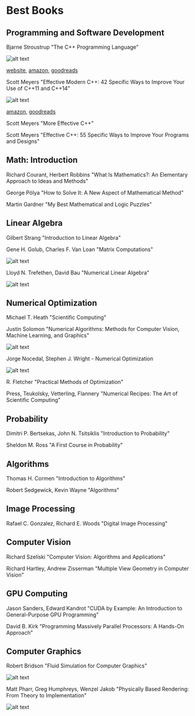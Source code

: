 # Best Books

## Programming and Software Development





Bjarne Stroustrup "The C++ Programming Language"

![alt text](https://i.gr-assets.com/images/S/compressed.photo.goodreads.com/books/1378102775i/12508475._SX120_.jpg "The C++ Programming Language")

[website](http://www.stroustrup.com/4th.html), [amazon](https://www.amazon.com/C-Programming-Language-4th/dp/0321563840), [goodreads](https://www.goodreads.com/book/show/12508475-the-c-programming-language)


Scott Meyers "Effective Modern C++: 42 Specific Ways to Improve Your Use of C++11 and C++14"

![alt text](https://i.gr-assets.com/images/S/compressed.photo.goodreads.com/books/1416178786i/22800553._SX120_.jpg "The C++ Programming Language")

[amazon](https://www.amazon.com/Effective-Modern-Specific-Ways-Improve/dp/1491903996), [goodreads](https://www.goodreads.com/book/show/22800553-effective-modern-c)

Scott Meyers "More Effective C++"

Scott Meyers "Effective C++: 55 Specific Ways to Improve Your Programs and Designs"


## Math: Introduction

Richard Courant,  Herbert Robbins "What Is Mathematics?: An Elementary Approach to Ideas and Methods"

George Pólya "How to Solve It: A New Aspect of Mathematical Method"

Martin Gardner "My Best Mathematical and Logic Puzzles"


## Linear Algebra

Gilbert Strang "Introduction to Linear Algebra"

Gene H. Golub,  Charles F. Van Loan "Matrix Computations"

![alt text](https://images.gr-assets.com/books/1358897088m/17082790.jpg "Matrix Computations")


Lloyd N. Trefethen,  David Bau  "Numerical Linear Algebra"

![alt text](https://images.gr-assets.com/books/1388638075m/1372376.jpg "Numerical Linear Algebra")


## Numerical Optimization

Michael T. Heath "Scientific Computing"

Justin Solomon "Numerical Algorithms: Methods for Computer Vision, Machine Learning, and Graphics"

![alt text](https://images.gr-assets.com/books/1415582180m/20670669.jpg "Numerical Algorithms")



Jorge Nocedal, Stephen J. Wright - Numerical Optimization

![alt text](https://images.gr-assets.com/books/1347837648m/152455.jpg "Numerical Optimization")


R. Fletcher "Practical Methods of Optimization"

Press, Teukolsky, Vetterling, Flannery "Numerical Recipes: The Art of Scientific Computing"



## Probability

Dimitri P. Bertsekas,  John N. Tsitsiklis "Introduction to Probability"

Sheldon M. Ross "A First Course in Probability"


## Algorithms

Thomas H. Cormen "Introduction to Algorithms"

Robert Sedgewick, Kevin Wayne "Algorithms"


## Image Processing

Rafael C. Gonzalez,  Richard E. Woods "Digital Image Processing"


## Computer Vision

Richard Szeliski "Computer Vision: Algorithms and Applications"

Richard Hartley,  Andrew Zisserman "Multiple View Geometry in Computer Vision"

## GPU Computing

 Jason Sanders, Edward Kandrot "CUDA by Example: An Introduction to General-Purpose GPU Programming"
 
 David B. Kirk "Programming Massively Parallel Processors: A Hands-On Approach"
 
 ## Computer Graphics
 
 Robert Bridson "Fluid Simulation for Computer Graphics"
 
 ![alt text](https://images.gr-assets.com/books/1382331942m/5584250.jpg "Fluid Simulation for Computer Graphics")
 
 Matt Pharr,  Greg Humphreys, Wenzel Jakob "Physically Based Rendering: From Theory to Implementation"
 
 ![alt text](https://images.gr-assets.com/books/1459539287m/28407091.jpg "Physically Based Rendering: From Theory to Implementation")
